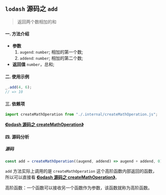 ## `lodash` 源码之 `add`

> 返回两个数相加的和

#### 一. 方法介绍

- **参数**
  1. `augend`: `number`; 相加的第一个数;
  2. `addend`: `number`; 相加的第二个数;
- **返回值**
  `number`，总和;

#### 二. 使用示例

```js
_.add(4, 6);
// => 10
```

#### 三. 依赖项

```js
import createMathOperation from "./.internal/createMathOperation.js";
```

**[《lodash 源码之 createMathOperation》](./internal/createMathOperation.md)**

#### 四. 源码分析

##### 源码

```js
const add = createMathOperation((augend, addend) => augend + addend, 0);
```

`add` 方法实际上调用的是 `createMathOperation` 这个高阶函数内部返回的函数，所以可以直接看 **[《lodash 源码之 createMathOperation》](./internal/createMathOperation.md)**。

高阶函数：一个函数可以接收另一个函数作为参数，该函数就称为高阶函数。
